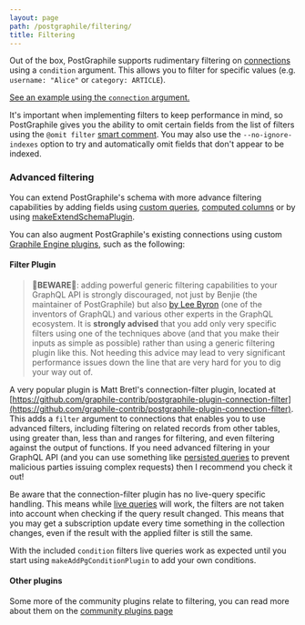 ```yaml
---
layout: page
path: /postgraphile/filtering/
title: Filtering
---
```


Out of the box, PostGraphile supports rudimentary filtering on
[connections](./connections) using a `condition` argument. This allows you to
filter for specific values (e.g. `username: "Alice"` or `category: ARTICLE`).

[See an example using the `connection` argument.](./examples/#Collections__Relation_condition)

It's important when implementing filters to keep performance in mind, so
PostGraphile gives you the ability to omit certain fields from the list of
filters using the `@omit filter` [smart comment](./smart-comments). You may
also use the `--no-ignore-indexes` option to try and automatically omit fields
that don't appear to be indexed.

### Advanced filtering

You can extend PostGraphile's schema with more advance filtering capabilities by
adding fields using [custom queries](./custom-queries),
[computed columns](./computed-columns) or by using
[makeExtendSchemaPlugin](./make-extend-schema-plugin).

You can also augment PostGraphile's existing connections using custom
[Graphile Engine plugins](./extending-raw), such as the following:

#### Filter Plugin

> 🚨**BEWARE**🚨: adding powerful generic filtering capabilities to your GraphQL
> API is strongly discouraged, not just by Benjie (the maintainer of
> PostGraphile) but also
> [by Lee Byron](https://twitter.com/leeb/status/1004655619431731200) (one of
> the inventors of GraphQL) and various other experts in the GraphQL ecosystem.
> It is **strongly advised** that you add only very specific filters using one
> of the techniques above (and that you make their inputs as simple as possible)
> rather than using a generic filtering plugin like this. Not heeding this
> advice may lead to very significant performance issues down the line that are
> very hard for you to dig your way out of.

A very popular plugin is Matt Bretl's connection-filter plugin, located at
[https://github.com/graphile-contrib/postgraphile-plugin-connection-filter](https://github.com/graphile-contrib/postgraphile-plugin-connection-filter).
This adds a `filter` argument to connections that enables you to use advanced
filters, including filtering on related records from other tables, using greater
than, less than and ranges for filtering, and even filtering against the output
of functions. If you need advanced filtering in your GraphQL API (and you can
use something like
[persisted queries](./production/#simple-query-whitelist-persisted-queries) to
prevent malicious parties issuing complex requests) then I recommend you check
it out!

Be aware that the connection-filter plugin has no live-query specific handling.
This means while [live queries](./live-queries) will work, the filters are not
taken into account when checking if the query result changed. This means that
you may get a subscription update every time something in the collection
changes, even if the result with the applied filter is still the same.

With the included `condition` filters live queries work as expected until you
start using `makeAddPgConditionPlugin` to add your own conditions.

#### Other plugins

Some more of the community plugins relate to filtering, you can read more about
them on the [community plugins page](./community-plugins)
